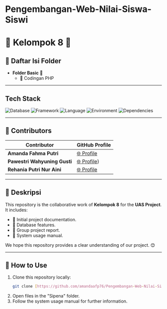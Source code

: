 # Pengembangan-Web-Nilai-Siswa-Siswi
# 🌟 Kelompok 8 🌟

## 📂 Daftar Isi Folder
- **Folder Basic** 📁
  - 🔧 Codingan PHP

---

## Tech Stack
![Database](https://img.shields.io/badge/database-MySQL-green) ![Framework](https://img.shields.io/badge/framework-Yii2-blue) ![Language](https://img.shields.io/badge/language-PHP-blue) ![Environment](https://img.shields.io/badge/environment-XAMPP-orange) ![Dependencies](https://img.shields.io/badge/dependencies-Composer-yellow)

---

## 🤝 Contributors
| Contributor       | GitHub Profile                                  |
|-------------------|------------------------------------------------|
| **Amanda Fahma Putri**  | [🌐 Profile](https://github.com/amandaafp76) |
| **Pawestri Wahyuning Gusti**      | [🌐 Profile](https://github.com/Pawestri10)) |
| **Rehania Putri Nur Aini**      | [🌐 Profile](https://github.com/rehaniaputrinuraini) |
---

## 📝 Deskripsi
This repository is the collaborative work of **Kelompok 8** for the **UAS Project**. It includes:
- 📌 Initial project documentation.
- 📌 Database features.
- 📌 Group project report.
- 📌 System usage manual.

We hope this repository provides a clear understanding of our project. 😊

---

## 🚀 How to Use
1. Clone this repository locally:
   ```bash
   git clone [https://github.com/amandaafp76/Pengembangan-Web-Nilai-Siswa-Siswi.git]
   ```
2. Open files in the "Sipena" folder.
3. Follow the system usage manual for further information.
